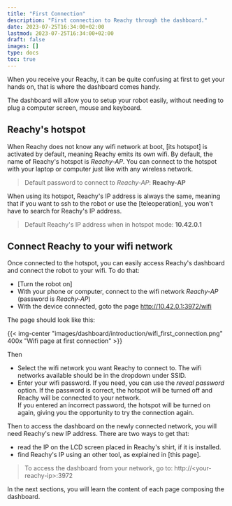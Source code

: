 ```yaml
---
title: "First Connection"
description: "First connection to Reachy through the dashboard."
date: 2023-07-25T16:34:00+02:00
lastmod: 2023-07-25T16:34:00+02:00
draft: false
images: []
type: docs
toc: true
---
```


When you receive your Reachy, it can be quite confusing at first to get your hands on, that is where the dashboard comes handy.

The dashboard will allow you to setup your robot easily, without needing to plug a computer screen, mouse and keyboard.

## Reachy's hotspot

When Reachy does not know any wifi network at boot, [its hotspot] is activated by default, meaning Reachy emits its own wifi. By default, the name of Reachy's hotspot is *Reachy-AP*. You can connect to the hotspot with your laptop or computer just like with any wireless network.

> Default password to connect to *Reachy-AP*: **Reachy-AP** </br>

When using its hotspot, Reachy's IP address is always the same, meaning that if you want to ssh to the robot or use the [teleoperation], you won't have to search for Reachy's IP address.

> Default Reachy's IP address when in hotspot mode: **10.42.0.1**

## Connect Reachy to your wifi network

Once connected to the hotspot, you can easily access Reachy's dashboard and connect the robot to your wifi. To do that:
* [Turn the robot on]
* With your phone or computer, connect to the wifi network *Reachy-AP* (password is *Reachy-AP*)
* With the device connected, goto the page <a href="http://10.42.0.1:3972/wifi">http://10.42.0.1:3972/wifi</a>

The page should look like this:

{{< img-center "images/dashboard/introduction/wifi_first_connection.png" 400x "Wifi page at first connection" >}}

Then
* Select the wifi network you want Reachy to connect to. The wifi networks available should be in the dropdown under SSID.
* Enter your wifi password. If you need, you can use the *reveal password* option. If the password is correct, the hotspot will be turned off and Reachy will be connected to your network. </br> 
If you entered an incorrect password, the hotspot will be turned on again, giving you the opportunity to try the connection again.

Then to access the dashboard on the newly connected network, you will need Reachy's new IP address. There are two ways to get that:
* read the IP on the LCD screen placed in Reachy's shirt, if it is installed.
* find Reachy's IP using an other tool, as explained in [this page].

> To access the dashboard from your network, go to: http://\<your-reachy-ip\>:3972

In the next sections, you will learn the content of each page composing the dashboard.